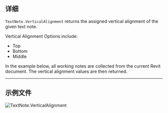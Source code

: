 ## 详细
`TextNote.VerticalAlignment` returns the assigned vertical alignment of the given text note.

Vertical Alignment Options include:
- Top
- Bottom
- Middle

In the example below, all working notes are collected from the current Revit document. The vertical alignment values are then returned.

___
## 示例文件

![TextNote.VerticalAlignment](./Revit.Elements.TextNote.VerticalAlignment_img.jpg)

